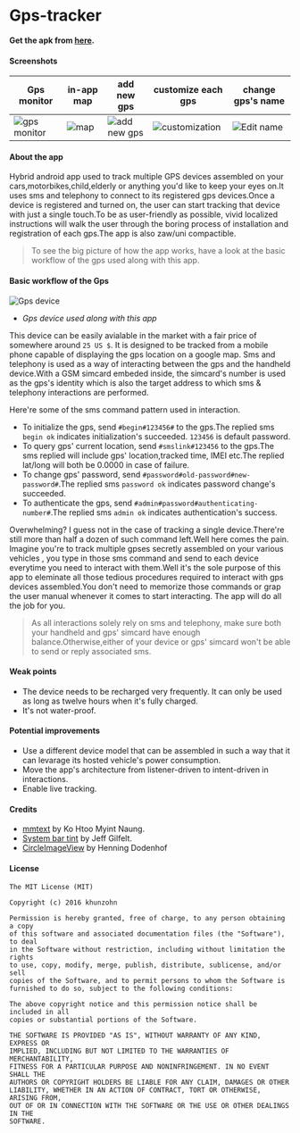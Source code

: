 # Gps-tracker
**Get the apk from [here](http://www.mediafire.com/download/l18a13g5ucfdjzo/gps_tracker_1.1.apk).**
#### Screenshots
Gps monitor|in-app map|add new gps|customize each gps|change gps's name
-----------|---------|-----------|---------|-----------
![gps monitor](https://www.mediafire.com/convkey/857d/i3dh4h9u24niiiy6g.jpg)|![map](https://www.mediafire.com/convkey/7750/uftdaqsd8izz66n6g.jpg)|![add new gps](http://www.mediafire.com/convkey/6d91/ohg3gplcb1uq6ly6g.jpg)|![customization](https://www.mediafire.com/convkey/e182/fq710e40qx51nta6g.jpg)|![Edit name](http://www.mediafire.com/convkey/cc19/vcp8aea4j6ipnxw6g.jpg)

#### About the app
Hybrid android app used to track multiple GPS devices assembled on your cars,motorbikes,child,elderly
or anything you'd like to keep your eyes on.It uses sms and telephony to connect to its registered gps devices.Once a device is 
registered and turned on, the user can start tracking that device with just a single touch.To be as user-friendly as possible, vivid localized instructions will walk the user through the boring process of installation and registration of 
each gps.The app is also zaw/uni compactible.
> To see the big picture of how the app works,
have a look at the basic workflow of the gps used along with this app.

#### Basic workflow of the Gps

![Gps device](http://www.mediafire.com/convkey/dc14/84eksctowyy3jg16g.jpg)

* *Gps device used along with this app*

This device can be easily avialable in the market with a fair price of somewhere around `25 US $`. It is designed to be tracked from a mobile phone capable of displaying the gps location on a google map. Sms and telephony is used as a way of interacting between the gps and the handheld device.With a GSM simcard embeded inside, the simcard's number is used as the gps's identity which is also the target address to which sms & telephony interactions are performed.

Here're some of the sms command pattern used in interaction.
* To initialize the gps, send `#begin#123456#` to the gps.The replied sms `begin ok` indicates initialization's succeeded.
 `123456` is default password.
* To query gps' current location, send `#smslink#123456` to the gps.The sms replied will include gps' location,tracked time, IMEI etc.The replied lat/long will both be 0.0000 in case of failure.
* To change gps' password, send `#password#old-password#new-password#`.The replied sms `password ok` indicates password change's succeeded.
* To authenticate the gps, send `#admin#password#authenticating-number#`.The replied sms `admin ok` indicates authentication's success.

Overwhelming? I guess not in the case of tracking a single device.There're still more than half a dozen of such command left.Well here comes the pain. Imagine you're to track multiple gpses secretly assembled on your various vehicles , you type in those sms command and send to each device everytime you need to interact with them.Well it's the sole purpose of this app to eleminate all those tedious procedures required to interact with gps devices assembled.You don't need to memorize those commands or grap the user manual whenever it comes to start interacting. The app will do all the job for you.

> As all interactions solely rely on sms and telephony, make sure both your handheld and gps' simcard have enough balance.Otherwise,either of your device or gps' simcard won't be able to send or reply associated sms.

#### Weak points
* The device needs to be recharged very frequently. It can only be used as long as twelve hours when it's fully charged.
* It's not water-proof.

#### Potential improvements
* Use a different device model that can be assembled in such a way that it can levarage its hosted vehicle's power consumption.
* Move the app's architecture from listener-driven to intent-driven in interactions.
* Enable live tracking.

#### Credits
* [mmtext](https://github.com/htoomyintnaung/mmtext.git) by Ko Htoo Myint Naung.
* [System bar tint](https://github.com/jgilfelt/SystemBarTint.git) by Jeff Gilfelt.
* [CircleImageView](https://github.com/hdodenhof/CircleImageView.git) by Henning Dodenhof

#### License
```
The MIT License (MIT)

Copyright (c) 2016 khunzohn

Permission is hereby granted, free of charge, to any person obtaining a copy
of this software and associated documentation files (the "Software"), to deal
in the Software without restriction, including without limitation the rights
to use, copy, modify, merge, publish, distribute, sublicense, and/or sell
copies of the Software, and to permit persons to whom the Software is
furnished to do so, subject to the following conditions:

The above copyright notice and this permission notice shall be included in all
copies or substantial portions of the Software.

THE SOFTWARE IS PROVIDED "AS IS", WITHOUT WARRANTY OF ANY KIND, EXPRESS OR
IMPLIED, INCLUDING BUT NOT LIMITED TO THE WARRANTIES OF MERCHANTABILITY,
FITNESS FOR A PARTICULAR PURPOSE AND NONINFRINGEMENT. IN NO EVENT SHALL THE
AUTHORS OR COPYRIGHT HOLDERS BE LIABLE FOR ANY CLAIM, DAMAGES OR OTHER
LIABILITY, WHETHER IN AN ACTION OF CONTRACT, TORT OR OTHERWISE, ARISING FROM,
OUT OF OR IN CONNECTION WITH THE SOFTWARE OR THE USE OR OTHER DEALINGS IN THE
SOFTWARE.
```






